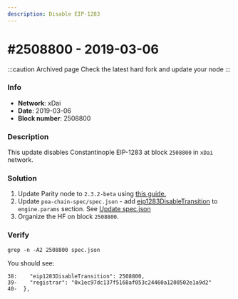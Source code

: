 ```yaml
---
description: Disable EIP-1283
---
```


# #2508800 - 2019-03-06

:::caution Archived page
Check the latest hard fork and update your node
:::

### Info

* **Network**: xDai
* **Date**: 2019-03-06
* **Block number**: 2508800

### Description

This update disables Constantinople EIP-1283 at block `2508800` in `xDai` network.

### Solution

1. Update Parity node to `2.3.2-beta` using [this guide.](https://www.poa.network/for-validators/hard-forks/parity-upgrade-guide)
2. Update `poa-chain-spec/spec.json` - add [eip1283DisableTransition](https://github.com/poanetwork/poa-chain-spec/pull/107/files#diff-42eb5109ad96d4ac46cdcbf18f2938deR38) to `engine.params` section. See [Update spec.json](spec.json-update.md)
3. Organize the HF on block `2508800`.

### Verify

```
grep -n -A2 2508800 spec.json
```

You should see:

```
38:    "eip1283DisableTransition": 2508800,
39-    "registrar": "0x1ec97dc137f5168af053c24460a1200502e1a9d2"
40-  },
```
